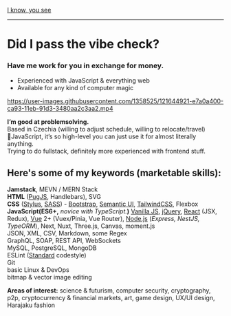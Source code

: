 [I know, you see](https://www.youtube.com/watch?v=HPM05dQgdig)  
________
# Did I pass the vibe check?
### Have me work for you in exchange for money.
- Experienced with JavaScript & everything web
- Available for any kind of computer magic

https://user-images.githubusercontent.com/1358525/121644921-e7a0a400-ca93-11eb-91d3-3480aa2c3aa2.mp4

**I’m good at problemsolving.**  
Based in Czechia (willing to adjust schedule, willing to relocate/travel)  
💜JavaScript, it’s so high-level you can just use it for almost literally anything.  
Trying to do fullstack, definitely more experienced with frontend stuff.  

## Here's some of my keywords (marketable skills):

**Jamstack**, MEVN / MERN Stack  
**HTML** ([PugJS](https://pugjs.org/), Handlebars), SVG  
**CSS** ([Stylus](https://stylus-lang.com), [SASS](https://sass-lang.com)) - [Bootstrap](https://getbootstrap.com), [Semantic UI](https://semantic-ui.com), [TailwindCSS](https://tailwindcss.com), Flexbox  
**JavaScript(ES6+,** *novice with TypeScript.***)** [Vanilla JS](http://vanilla-js.com), [jQuery](https://jquery.com), [React](https://reactjs.org) (JSX, Redux), [Vue](https://vuejs.org) 2+ (Vuex/Pinia, Vue Router), [Node.js](https://nodejs.org/en/) (*Express, NestJS, TypeORM*), Next, Nuxt, Three.js, Canvas, moment.js  
JSON, XML, CSV, Markdown, some Regex  
GraphQL, SOAP, REST API, WebSockets  
MySQL, PostgreSQL, MongoDB  
ESLint ([Standard](https://standardjs.com) codestyle)  
Git  
basic Linux & DevOps   
bitmap & vector image editing  

**Areas of interest:**
science & futurism, computer security, cryptography, p2p, cryptocurrency & financial markets, art, game design, UX/UI design, Harajaku fashion
